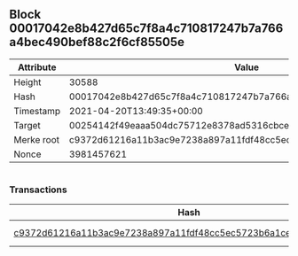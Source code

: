 ## Block 00017042e8b427d65c7f8a4c710817247b7a766a4bec490bef88c2f6cf85505e

Attribute | Value
--- | ---
Height | 30588
Hash | 00017042e8b427d65c7f8a4c710817247b7a766a4bec490bef88c2f6cf85505e
Timestamp | 2021-04-20T13:49:35+00:00
Target | 00254142f49eaaa504dc75712e8378ad5316cbcead634704b3734b6271167cc4
Merke root | c9372d61216a11b3ac9e7238a897a11fdf48cc5ec5723b6a1ce84b33b502860a
Nonce | 3981457621

```

```

### Transactions

Hash | Amount
--- | ---
[c9372d61216a11b3ac9e7238a897a11fdf48cc5ec5723b6a1ce84b33b502860a](c9372d61216a11b3ac9e7238a897a11fdf48cc5ec5723b6a1ce84b33b502860a.md) | 10.00000000 SKEPTI 
